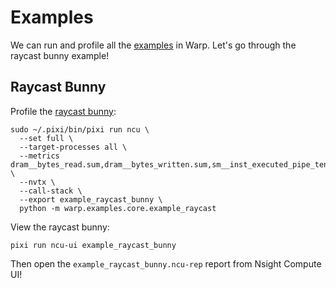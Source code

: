 # Examples
We can run and profile all the [examples](https://github.com/NVIDIA/warp/tree/main/examples) in Warp. Let's go through the raycast bunny example!

## Raycast Bunny

Profile the [raycast bunny](https://github.com/NVIDIA/warp/tree/main/examples/core/example_raycast):
```shell
sudo ~/.pixi/bin/pixi run ncu \
  --set full \
  --target-processes all \
  --metrics dram__bytes_read.sum,dram__bytes_written.sum,sm__inst_executed_pipe_tensor_op_hmma.avg,sm__cycles_elapsed.avg,l2_tex_read_bytes.sum,l2_tex_write_bytes.sum,lts__t_bytes.sum,lts__t_sectors_pipe_lsu_mem_rd.sum,lts__t_sectors_pipe_lsu_mem_wr.sum  \
  --nvtx \
  --call-stack \
  --export example_raycast_bunny \
  python -m warp.examples.core.example_raycast
```

View the raycast bunny:
```shell
pixi run ncu-ui example_raycast_bunny
```

Then open the `example_raycast_bunny.ncu-rep` report from Nsight Compute UI!